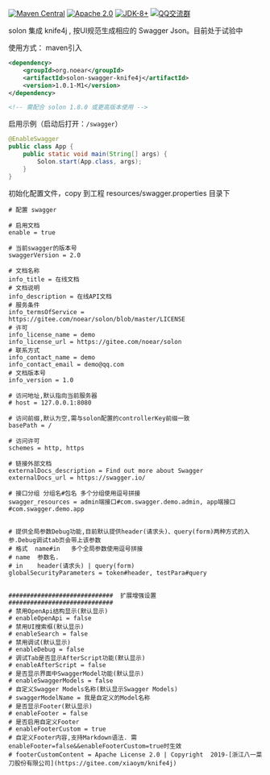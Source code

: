 [![Maven Central](https://img.shields.io/maven-central/v/org.noear/solon-swagger-knife4j.svg)](https://search.maven.org/search?q=g:org.noear%20AND%20solon-swagger-knife4j)
[![Apache 2.0](https://img.shields.io/:license-Apache2-blue.svg)](https://license.coscl.org.cn/Apache2/)
[![JDK-8+](https://img.shields.io/badge/JDK-8+-green.svg)](https://www.oracle.com/java/technologies/javase/javase-jdk8-downloads.html)
[![QQ交流群](https://img.shields.io/badge/QQ交流群-22200020-orange)](https://jq.qq.com/?_wv=1027&k=kjB5JNiC)



solon 集成 knife4j , 按UI规范生成相应的 Swagger Json。目前处于试验中


使用方式：
maven引入
```xml
<dependency>
    <groupId>org.noear</groupId>
    <artifactId>solon-swagger-knife4j</artifactId>
    <version>1.0.1-M1</version>
</dependency>

<!-- 需配合 solon 1.8.0 或更高版本使用 -->
```

启用示例（启动后打开：`/swagger`）

```java
@EnableSwagger
public class App {
    public static void main(String[] args) {
        Solon.start(App.class, args);
    }
}
```

初始化配置文件，copy 到工程 resources/swagger.properties 目录下

```properties
# 配置 swagger

# 启用文档
enable = true

# 当前swagger的版本号
swaggerVersion = 2.0

# 文档名称
info_title = 在线文档
# 文档说明
info_description = 在线API文档
# 服务条件
info_termsOfService = https://gitee.com/noear/solon/blob/master/LICENSE
# 许可
info_license_name = demo
info_license_url = https://gitee.com/noear/solon
# 联系方式
info_contact_name = demo
info_contact_email = demo@qq.com
# 文档版本号
info_version = 1.0

# 访问地址,默认指向当前服务器
# host = 127.0.0.1:8080

# 访问前缀,默认为空,需与solon配置的controllerKey前缀一致
basePath = /

# 访问许可
schemes = http, https

# 链接外部文档
externalDocs_description = Find out more about Swagger
externalDocs_url = https://swagger.io/

# 接口分组 分组名#包名 多个分组使用逗号拼接
swagger_resources = admin端接口#com.swagger.demo.admin, app端接口#com.swagger.demo.app


# 提供全局参数Debug功能,目前默认提供header(请求头)、query(form)两种方式的入参.Debug调试tab页会带上该参数
# 格式  name#in   多个全局参数使用逗号拼接
# name  参数名.
# in    header(请求头) | query(form)
globalSecurityParameters = token#header, testPara#query


#############################  扩展增强设置  #############################
# 禁用OpenApi结构显示(默认显示)
# enableOpenApi = false
# 禁用UI搜索框(默认显示)
# enableSearch = false
# 禁用调试(默认显示)
# enableDebug = false
# 调试Tab是否显示AfterScript功能(默认显示)
# enableAfterScript = false
# 是否显示界面中SwaggerModel功能(默认显示)
# enableSwaggerModels = false
# 自定义Swagger Models名称(默认显示Swagger Models)
# swaggerModelName = 我是自定义的Model名称
# 是否显示Footer(默认显示)
# enableFooter = false
# 是否启用自定义Footer
# enableFooterCustom = true
# 自定义Footer内容,支持Markdown语法. 需enableFooter=false&&enableFooterCustom=true时生效
# footerCustomContent = Apache License 2.0 | Copyright  2019-[浙江八一菜刀股份有限公司](https://gitee.com/xiaoym/knife4j)

```
